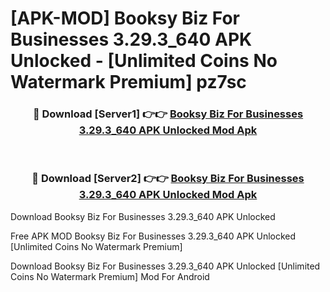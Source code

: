 # [APK-MOD] Booksy Biz  For Businesses 3.29.3_640 APK Unlocked - [Unlimited Coins No Watermark Premium] pz7sc



<div align="center">
<h3>🔴 Download [Server1] 👉👉 <a href="https://momento.my/?title=Booksy_Biz__For_Businesses_3.29.3_640_APK_Unlocked">Booksy Biz  For Businesses 3.29.3_640 APK Unlocked Mod Apk</a></h3><br>

<h3>🔴 Download [Server2] 👉👉 <a href="https://momento.my/?title=Booksy_Biz__For_Businesses_3.29.3_640_APK_Unlocked">Booksy Biz  For Businesses 3.29.3_640 APK Unlocked Mod Apk</a></h3>
</div>



Download Booksy Biz  For Businesses 3.29.3_640 APK Unlocked 

Free APK MOD Booksy Biz  For Businesses 3.29.3_640 APK Unlocked [Unlimited Coins No Watermark Premium]

Download Booksy Biz  For Businesses 3.29.3_640 APK Unlocked [Unlimited Coins No Watermark Premium] Mod For Android
